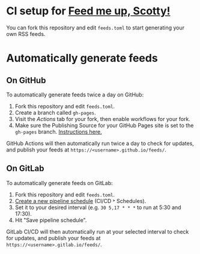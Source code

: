 # CI setup for [Feed me up, Scotty!](https://feed-me-up-scotty.vincenttunru.com)

You can fork this repository and edit `feeds.toml` to start generating your own
RSS feeds.

# Automatically generate feeds

## On GitHub

To automatically generate feeds twice a day on GitHub:

1. Fork this repository and edit `feeds.toml`.
2. Create a branch called `gh-pages`.
3. Visit the _Actions_ tab for your fork, then enable workflows for your fork.
4. Make sure the Publishing Source for your GitHub Pages site is set to the
   `gh-pages` branch.
   [Instructions here.](https://docs.github.com/en/pages/getting-started-with-github-pages/configuring-a-publishing-source-for-your-github-pages-site)

GitHub Actions will then automatically run twice a day to check for updates,
and publish your feeds at `https://<username>.github.io/feeds/`.

## On GitLab

To automatically generate feeds on GitLab:

1. Fork this repository and edit `feeds.toml`.
2. [Create a new pipeline schedule](./-/pipeline_schedules/new) (CI/CD ˃
   Schedules).
3. Set it to your desired interval (e.g. `30 5,17 * * *` to run at 5:30 and
   17:30).
4. Hit "Save pipeline schedule".

GitLab CI/CD will then automatically run at your selected interval to check for
updates, and publish your feeds at `https://<username>.gitlab.io/feeds/`.
